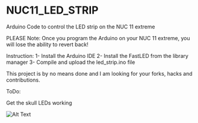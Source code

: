 # NUC11_LED_STRIP
Arduino Code to control the LED strip on the NUC 11 extreme

PLEASE Note: Once you program the Arduino on your NUC 11 extreme, you will lose the ability to revert back!

Instruction:
1- Install the Arduino IDE
2- Install the FastLED from the library manager
3- Compile and upload the led_strip.ino file

This project is by no means done and I am looking for your forks, hacks and contributions.

ToDo:

Get the skull LEDs working

![Alt Text](https://github.com/ahmadexp/NUC11_LED_STRIP/blob/main/1_0_GIF_2.GIF)
